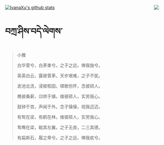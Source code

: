 [![IvanaXu's github stats](https://github-readme-stats.vercel.app/api?username=IvanaXu&show_icons=true&theme=vue-dark)](https://github.com/anuraghazra/github-readme-stats)
<img align="right" src="https://github-readme-stats.vercel.app/api/top-langs/?username=IvanaXu&langs_count=3&theme=graywhite" />
# བཀྲ་ཤིས་བདེ་ལེགས་
> 小雅
> 
> 白华菅兮，白茅束兮。之子之远，俾我独兮。
> 
> 英英白云，露彼菅茅。天步艰难，之子不犹。
> 
> 滮池北流，浸彼稻田。啸歌伤怀，念彼硕人。
> 
> 樵彼桑薪，卬烘于煁。维彼硕人，实劳我心。
> 
> 鼓钟于宫，声闻于外。念子懆懆，视我迈迈。
> 
> 有鹙在梁，有鹤在林。维彼硕人，实劳我心。
> 
> 鸳鸯在梁，戢其左翼。之子无良，二三其德。
> 
> 有扁斯石，履之卑兮。之子之远，俾我疧兮。
>